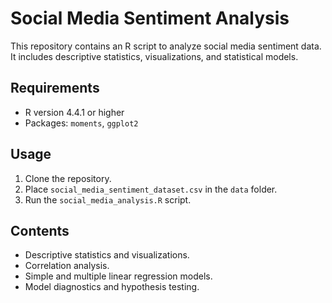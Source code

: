 # Social Media Sentiment Analysis

This repository contains an R script to analyze social media sentiment data. It includes descriptive statistics, visualizations, and statistical models.

## Requirements
- R version 4.4.1 or higher
- Packages: `moments`, `ggplot2`

## Usage
1. Clone the repository.
2. Place `social_media_sentiment_dataset.csv` in the `data` folder.
3. Run the `social_media_analysis.R` script.

## Contents
- Descriptive statistics and visualizations.
- Correlation analysis.
- Simple and multiple linear regression models.
- Model diagnostics and hypothesis testing.


